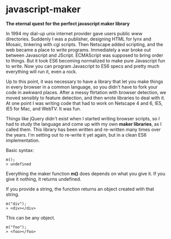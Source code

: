 # javascript-maker
**The eternal quest for the perfect javascript maker library**

In 1994 my dial-up unix internet provider gave users public www directories. 
Suddenly I was a publisher, designing HTML for lynx and Mosaic, tinkering with cgi scripts.
Then Netscape added scripting, and the web became a place to write programs.
Immediately a war broke out between Javascript and JScript.
ECMAScript was supposed to bring order to things.
But it took ES6 becoming normalized to make pure Javascript fun to write.
Now you can program Javascript to ES6 specs and pretty much everything will run it, even a rock.

Up to this point, it was necessary to have a library that let you make things in every browser in a common language,
so you didn't have to fork your code in awkward places.
After a messy flirtation with browser detection, we moved sensibly to feature detection, and then wrote libraries to deal with it.
At one point I was writing code that had to work on Netscape 4 and 6, IE5, IE5 for Mac, and WebTV. It was fun.

Things like jQuery didn't exist when I started writing browser scripts, 
so I had to study the language and come up with my own **maker libraries**, as I called them.
This library has been written and re-written many times over the years. 
I'm setting out to re-write it yet again, but in a clean ES6 implementation.

Basic syntax:
```
m();
> undefined
```

Everything the maker function **m()** does depends on what you give it. If you give it nothing, it returns undefined.

If you provide a string, the function returns an object created with that string.
```
m("div");
> <div></div>
```

This can be any object.
```
m("foo");
> <foo></foo>
```
